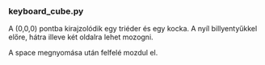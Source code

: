 ### keyboard_cube.py

A (0,0,0) pontba kirajzolódik egy triéder és egy kocka. A nyíl billyentyűkkel előre, hátra illeve két oldalra lehet mozogni.

A space megnyomása után felfelé mozdul el.

